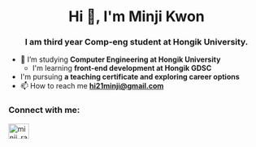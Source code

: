<!--
**himinji/himinji** is a ✨ _special_ ✨ repository because its `README.md` (this file) appears on your GitHub profile.

Here are some ideas to get you started:

- 🔭 I’m currently working on ...
- 🌱 I’m currently learning ...
- 👯 I’m looking to collaborate on ...
- 🤔 I’m looking for help with ...
- 💬 Ask me about ...
- 📫 How to reach me: ...
- 😄 Pronouns: ...
- ⚡ Fun fact: ...
-->

<h1 align="center">Hi 👋, I'm Minji Kwon</h1>
<h3 align="center">I am third year Comp-eng student at Hongik University.</h3>

- 🌱 I’m studying **Computer Engineering at Hongik University**
  - I'm learning **front-end development at Hongik GDSC**
- I'm pursuing **a teaching certificate and exploring career options**
- 📫 How to reach me **hi21minji@gmail.com**

<h3 align="left">Connect with me:</h3>
<p align="left">
<a href="https://instagram.com/minji_rang" target="blank"><img align="center" src="https://raw.githubusercontent.com/rahuldkjain/github-profile-readme-generator/master/src/images/icons/Social/instagram.svg" alt="minji_rang" height="30" width="40" /></a>
</p>
